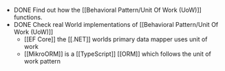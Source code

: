- DONE Find out how the [[Behavioral Pattern/Unit Of Work (UoW)]] functions.
- DONE Check real World implementations of [[Behavioral Pattern/Unit Of Work (UoW)]]
	- [[EF Core]] the [[.NET]] worlds primary data mapper uses unit of work
	- [[MikroORM]] is a [[TypeScript]] [[ORM]] which follows the unit of work pattern